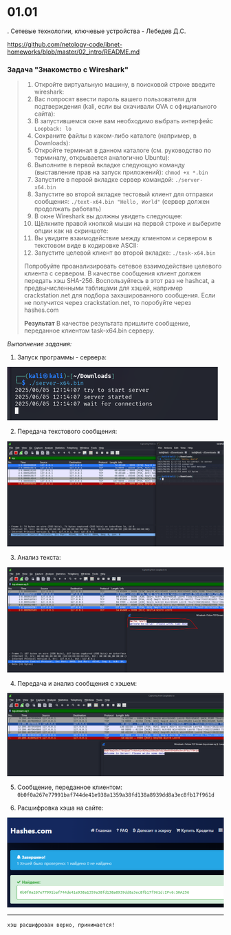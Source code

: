 # 01.01
. Сетевые технологии, ключевые устройства - Лебедев Д.С.

https://github.com/netology-code/ibnet-homeworks/blob/master/02_intro/README.md
### Задача "Знакомство с Wireshark"
> 1. Откройте виртуальную машину, в поисковой строке введите wireshark:
> 2. Вас попросят ввести пароль вашего пользователя для подтверждения (kali, если вы скачивали OVA с официального сайта):
> 3. В запустившемся окне вам необходимо выбрать интерфейс `Loopback: lo`
> 4. Сохраните файлы в каком-либо каталоге (например, в Downloads):
> 5. Откройте терминал в данном каталоге (см. руководство по терминалу, открывается аналогично Ubuntu):
> 6. Выполните в первой вкладке следующую команду (выставление прав на запуск приложений): `chmod +x *.bin`
> 7. Запустите в первой вкладке сервер командой: `./server-x64.bin`
> 8. Запустите во второй вкладке тестовый клиент для отправки сообщения: `./text-x64.bin "Hello, World"` (сервер должен продолжать работать)
> 9. В окне Wireshark вы должны увидеть следующее:
> 10. Щёлкните правой кнопкой мыши на первой строке и выберите опции как на скриншоте:
> 11. Вы увидите взаимодействие между клиентом и сервером в текстовом виде в кодировке ASCII:
> 12. Запустите целевой клиент во второй вкладке: `./task-x64.bin`
> 
> Попробуйте проанализировать сетевое взаимодействие целевого клиента с сервером. В качестве сообщения клиент должен передать хэш SHA-256. Воспользуйтесь в этот раз не hashcat, а предвычисленными таблицами для хэшей, например crackstation.net для подбора захэшированного сообщения. Если не получится через crackstation.net, то поробуйте через hashes.com
> 
> **Результат**
> В качестве результата пришлите сообщение, переданное клиентом task-x64.bin серверу.

*Выполнение задания:*   

1. Запуск программы - сервера:

![](_att/020101/020101-01.png)  

2. Передача текстового сообщения:

![](_att/020101/020101-02.png)  

3. Анализ текста:

![](_att/020101/020101-03.png)  

4. Передача и анализ сообщения с хэшем:

![](_att/020101/020101-04.png)  

5. Сообщение, переданное клиентом: `0b0f0a267e77991baf744de41e938a1359a38fd138a8939dd8a3ec8fb17f961d`

6. Расшифровка хэша на сайте:

![](_att/020101/020101-05.png)  

---
```
хэш расшифрован верно, принимается!
```
